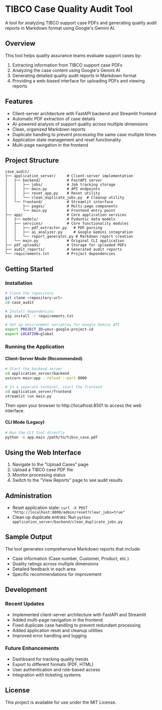 # TIBCO Case Quality Audit Tool

A tool for analyzing TIBCO support case PDFs and generating quality audit reports in Markdown format using Google's Gemini AI.

## Overview

This tool helps quality assurance teams evaluate support cases by:
1. Extracting information from TIBCO support case PDFs
2. Analyzing the case content using Google's Gemini AI
3. Generating detailed quality audit reports in Markdown format
4. Providing a web-based interface for uploading PDFs and viewing reports

## Features

- Client-server architecture with FastAPI backend and Streamlit frontend
- Automatic PDF extraction of case details
- AI-powered analysis of support quality across multiple dimensions
- Clean, organized Markdown reports
- Duplicate handling to prevent processing the same case multiple times
- Application state management and reset functionality
- Multi-page navigation in the frontend

## Project Structure

```
case_audit/
├── application_server/     # Client-server implementation
│   ├── backend/            # FastAPI server
│   │   ├── jobs/           # Job tracking storage
│   │   ├── main.py         # API endpoints
│   │   ├── reset_app.py    # Reset utility
│   │   └── clean_duplicate_jobs.py  # Cleanup utility
│   └── frontend/           # Streamlit interface
│       ├── pages/          # Multi-page components
│       └── main.py         # Frontend entry point
├── app/                    # Core application services
│   ├── models/             # Pydantic data models
│   ├── services/           # Core functionality modules
│   │   ├── pdf_extractor.py   # PDF parsing
│   │   ├── ai_analyzer.py     # Google Gemini integration
│   │   └── report_generator.py # Markdown report creation
│   └── main.py             # Original CLI application
├── pdf_uploads/            # Storage for uploaded PDFs
├── audit_reports/          # Generated audit reports
└── requirements.txt        # Project dependencies
```

## Getting Started

### Installation

```bash
# Clone the repository
git clone <repository-url>
cd case_audit

# Install dependencies
pip install -r requirements.txt

# Set up environment variables for Google Gemini API
export PROJECT_ID=your-google-project-id
export LOCATION=global
```

### Running the Application

#### Client-Server Mode (Recommended)

```bash
# Start the backend server
cd application_server/backend
uvicorn main:app --reload --port 8000

# In a separate terminal, start the frontend
cd application_server/frontend
streamlit run main.py
```

Then open your browser to http://localhost:8501 to access the web interface.

#### CLI Mode (Legacy)

```bash
# Run the CLI tool directly
python -m app.main /path/to/tibco_case.pdf
```

## Using the Web Interface

1. Navigate to the "Upload Cases" page
2. Upload a TIBCO case PDF file
3. Monitor processing status
4. Switch to the "View Reports" page to see audit results

## Administration

- Reset application state: `curl -X POST "http://localhost:8000/admin/reset?clear_jobs=true"`
- Clean up duplicate entries: Run `python application_server/backend/clean_duplicate_jobs.py`

## Sample Output

The tool generates comprehensive Markdown reports that include:
- Case information (Case number, Customer, Product, etc.)
- Quality ratings across multiple dimensions
- Detailed feedback in each area
- Specific recommendations for improvement

## Development

### Recent Updates

- Implemented client-server architecture with FastAPI and Streamlit
- Added multi-page navigation in the frontend
- Fixed duplicate case handling to prevent redundant processing
- Added application reset and cleanup utilities
- Improved error handling and logging

### Future Enhancements

- Dashboard for tracking quality trends
- Export to different formats (PDF, HTML)
- User authentication and role-based access
- Integration with ticketing systems

## License

This project is available for use under the MIT License.
